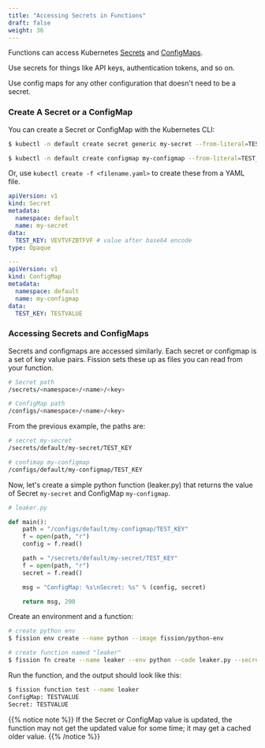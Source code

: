 ```yaml
---
title: "Accessing Secrets in Functions"
draft: false
weight: 36
---
```


Functions can access Kubernetes
[Secrets](https://kubernetes.io/docs/concepts/configuration/secret/)
and
[ConfigMaps](https://kubernetes.io/docs/concepts/storage/volumes/#configmap).

Use secrets for things like API keys, authentication tokens, and so
on.

Use config maps for any other configuration that doesn't need to be a
secret.

### Create A Secret or a ConfigMap

You can create a Secret or ConfigMap with the Kubernetes CLI:

``` bash
$ kubectl -n default create secret generic my-secret --from-literal=TEST_KEY="TESTVALUE"

$ kubectl -n default create configmap my-configmap --from-literal=TEST_KEY="TESTVALUE"
```

Or, use `kubectl create -f <filename.yaml>` to create these from a YAML file.

``` yaml
apiVersion: v1
kind: Secret
metadata:
  namespace: default
  name: my-secret
data:
  TEST_KEY: VEVTVFZBTFVF # value after base64 encode
type: Opaque

---
apiVersion: v1
kind: ConfigMap
metadata:
  namespace: default
  name: my-configmap
data:
  TEST_KEY: TESTVALUE
```

### Accessing Secrets and ConfigMaps

Secrets and configmaps are accessed similarly.  Each secret or
configmap is a set of key value pairs. Fission sets these up as files
you can read from your function.

``` bash
# Secret path
/secrets/<namespace>/<name>/<key>

# ConfigMap path
/configs/<namespace>/<name>/<key>
```

From the previous example, the paths are:

``` bash
# secret my-secret
/secrets/default/my-secret/TEST_KEY

# confimap my-configmap
/configs/default/my-configmap/TEST_KEY
```

Now, let's create a simple python function (leaker.py) that returns
the value of Secret `my-secret` and ConfigMap `my-configmap`.

``` python
# leaker.py

def main():
    path = "/configs/default/my-configmap/TEST_KEY"
    f = open(path, "r")
    config = f.read()

    path = "/secrets/default/my-secret/TEST_KEY"
    f = open(path, "r")
    secret = f.read()

    msg = "ConfigMap: %s\nSecret: %s" % (config, secret)

    return msg, 200
```


Create an environment and a function:

``` bash
# create python env
$ fission env create --name python --image fission/python-env

# create function named "leaker"
$ fission fn create --name leaker --env python --code leaker.py --secret my-secret --configmap my-configmap
```


Run the function, and the output should look like this:

``` bash
$ fission function test --name leaker
ConfigMap: TESTVALUE
Secret: TESTVALUE
```


{{% notice note %}}
If the Secret or ConfigMap value is updated, the function may
not get the updated value for some time; it may get a cached older
value.
{{% /notice %}}

